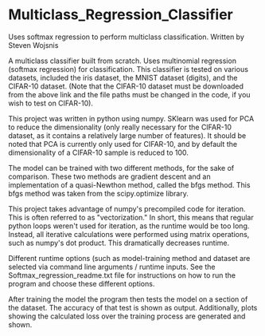 # Multiclass_Regression_Classifier
Uses softmax regression to perform multiclass classification. Written by Steven Wojsnis


A multiclass classifier built from scratch. Uses multinomial regression (softmax regression) for classification. This classifier is
tested on various datasets, included the iris dataset, the MNIST dataset (digits), and the CIFAR-10 dataset. (Note that the CIFAR-10
dataset must be downloaded from the above link and the file paths must be changed in the code, if you wish to test on CIFAR-10).

This project was written in python using numpy. SKlearn was used for PCA to reduce the dimensionality (only really necessary for the
CIFAR-10 dataset, as it contains a relatively large number of features). It should be noted that PCA is currently only used for CIFAR-10,
and by default the dimensionality of a CIFAR-10 sample is reduced to 100.

The model can be trained with two different methods, for the sake of comparison. These two methods are gradient descent and an
implementation of a quasi-Newthon method, called the bfgs method. This bfgs method was taken from the scipy.optimize library.

This project takes advantage of numpy's precompiled code for iteration. This is often referred to as "vectorization." In short, this
means that regular python loops weren't used for iteration, as the runtime would be too long. Instead, all iterative calculations
were performed using matrix operations, such as numpy's dot product. This dramatically decreases runtime.

Different runtime options (such as model-training method and dataset are selected via command line arguments / runtime inputs. See the 
Softmax_regression_readme.txt file for instructions on how to run the program and choose these different options.

After training the model the program then tests the model on a section of the dataset. The accuracy of that test is shown as output.
Additionally, plots showing the calculated loss over the training process are generated and shown.

